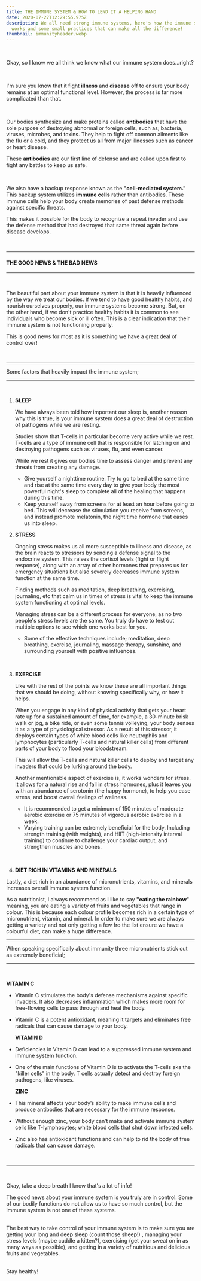 ```yaml
---
title: THE IMMUNE SYSTEM & HOW TO LEND IT A HELPING HAND
date: 2020-07-27T12:29:55.975Z
description: We all need strong immune systems, here's how the immune system
  works and some small practices that can make all the difference!
thumbnail: immunityheader.webp
---
```

<br>

Okay, so I know we all think we know what our immune system does...right?

<br>

I'm sure you know that it fight **illness** and **disease** off to ensure your body remains at an optimal functional level. However, the process is far more complicated than that. 

<br>

Our bodies synthesize and make proteins called **antibodies** that have the sole purpose of destroying abnormal or foreign cells, such as; bacteria, viruses, microbes, and toxins. They help to fight off common ailments like the flu or a cold, and they protect us all from major illnesses such as cancer or heart disease. 

These **antibodies** are our first line of defense and are called upon first to fight any battles to keep us safe. 

<br>

We also have a backup response known as the **"cell-mediated system."** This backup system utilizes **immune cells** rather than antibodies. These immune cells help your body create memories of past defense methods against specific threats.

This makes it possible for the body to recognize a repeat invader and use the defense method that had destroyed that same threat again before disease develops. 

<br>

- - -

#### THE GOOD NEWS & THE BAD NEWS

- - -

<br>

The beautiful part about your immune system is that it is heavily influenced by the way we treat our bodies. If we tend to have good healthy habits, and nourish ourselves properly, our immune systems become strong. But, on the other hand, if we don't practice healthy habits it is common to see individuals who become sick or ill often. This is a clear indication that their immune system is not functioning properly. 

This is good news for most as it is something we have a great deal of control over!

<br>

- - -

Some factors that heavily impact the immune system;

- - -

<br>

1. **SLEEP** 

   We have always been told how important our sleep is, another reason why this is true, is your immune system does a great deal of destruction of pathogens while we are resting. 

   Studies show that T-cells in particular become very active while we rest. T-cells are a type of immune cell that is responsible for latching on and destroying pathogens such as viruses, flu, and even cancer. 

   While we rest it gives our bodies time to assess danger and prevent any threats from creating any damage. 

   * Give yourself a nighttime routine. Try to go to bed at the same time and rise at the same time every day to give your body the most powerful night's sleep to complete all of the healing that happens during this time.
   * Keep yourself away from screens for at least an hour before going to bed. This will decrease the stimulation you receive from screens, and instead promote melatonin, the night time hormone that eases us into sleep. 
2. **STRESS**

   Ongoing stress makes us all more susceptible to illness and disease, as the brain reacts to stressors by sending a defense signal to the endocrine system. This raises the cortisol levels (fight or flight response), along with an array of other hormones that prepares us for emergency situations but also severely decreases immune system function at the same time. 

   Finding methods such as meditation, deep breathing, exercising, journaling, etc that calm us in times of stress is vital to keep the immune system functioning at optimal levels. 

   Managing stress can be a different process for everyone, as no two people's stress levels are the same. You truly do have to test out multiple options to see which one works best for you.

   * Some of the effective techniques include; meditation, deep breathing, exercise, journaling, massage therapy, sunshine, and surrounding yourself with positive influences. 

<br>

3. **EXERCISE**

   Like with the rest of the points we know these are all important things that we should be doing, without knowing specifically why, or how it helps.

   When you engage in any kind of physical activity that gets your heart rate up for a sustained amount of time, for example, a 30-minute brisk walk or jog, a bike ride, or even some tennis volleying, your body senses it as a type of physiological stressor. As a result of this stressor, it deploys certain types of white blood cells like neutrophils and lymphocytes (particularly T-cells and natural killer cells) from different parts of your body to flood your bloodstream.

   This will allow the T-cells and natural killer cells to deploy and target any invaders that could be lurking around the body.

   Another mentionable aspect of exercise is, it works wonders for stress. It allows for a natural rise and fall in stress hormones, plus it leaves you with an abundance of serotonin (the happy hormone), to help you ease stress, and boost overall feelings of wellness. 

   * It is recommended to get a minimum of 150 minutes of moderate aerobic exercise or 75 minutes of vigorous aerobic exercise in a week.
   * Varying training can be extremely beneficial for the body. Including strength training (with weights), and HIIT (high-intensity interval training) to continue to challenge your cardiac output, and strengthen muscles and bones.

<br>

4. **DIET RICH IN VITAMINS AND MINERALS**

Lastly, a diet rich in an abundance of micronutrients, vitamins, and minerals increases overall immune system function. 

As a nutritionist, I always recommend as I like to say **"eating the rainbow**" meaning, you are eating a variety of fruits and vegetables that range in colour. This is because each colour profile becomes rich in a certain type of micronutrient, vitamin, and mineral. In order to make sure we are always getting a variety and not only getting a few fro the list ensure we have a colourful diet, can make a huge difference. 

- - -

   When speaking specifically about immunity three micronutrients stick out as extremely beneficial;

- - -

   <br>

   **VITAMIN C**

* Vitamin C stimulates the body's defense mechanisms against specific invaders. It also decreases inflammation which makes more room for free-flowing cells to pass through and heal the body. 
* Vitamin C is a potent antioxidant, meaning it targets and eliminates free radicals that can cause damage to your body.

   **VITAMIN D**
* Deficiencies in Vitamin D can lead to a suppressed immune system and immune system function.
* One of the main functions of Vitamin D is to activate the T-cells [](https://www.sciencedaily.com/releases/2010/03/100307215534.htm)aka the "killer cells" in the body. T cells actually detect and destroy foreign pathogens, like viruses.

   **ZINC**
* This mineral affects your body’s ability to make immune cells and produce antibodies that are necessary for the immune response.
* Without enough zinc, your body can’t make and activate immune system cells like T-lymphocytes; white blood cells that shut down infected cells.
* Zinc also has antioxidant functions and can help to rid the body of free radicals that can cause damage. 

<br>

- - -

<br>

Okay, take a deep breath I know that's a lot of info! 

The good news about your immune system is you truly are in control. 
Some of our bodily functions do not allow us to have so much control, but the immune system is not one of these systems.

<br>
The best way to take control of your immune system is to make sure you are getting your long and deep sleep (count those sheep!) , managing your stress levels (maybe cuddle a kitten?), exercising (get your sweat on in as many ways as possible), and getting in a variety of nutritious and delicious fruits and vegetables. 

<br>

<br>

Stay healthy!